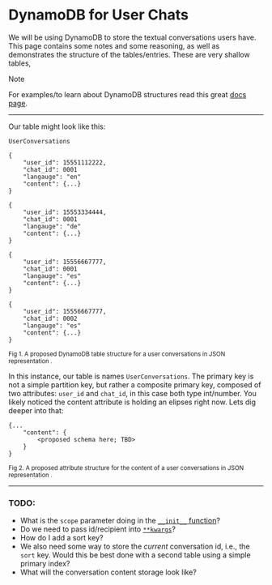 # DynamoDB for User Chats
We will be using DynamoDB to store the textual conversations users have. This page contains some notes and some reasoning,
as well as demonstrates the structure of the tables/entries. These are very shallow tables,

> [!NOTE]
> For examples/to learn about DynamoDB structures read this great [docs page](https://docs.aws.amazon.com/amazondynamodb/latest/developerguide/HowItWorks.CoreComponents.html).

___
Our table might look like this:
```
UserConversations

{
    "user_id": 15551112222,
    "chat_id": 0001
    "langauge": "en"
    "content": {...}
}

{
    "user_id": 15553334444,
    "chat_id": 0001
    "langauge": "de"
    "content": {...}
}

{
    "user_id": 15556667777,
    "chat_id": 0001
    "langauge": "es"
    "content": {...}
}

{
    "user_id": 15556667777,
    "chat_id": 0002
    "langauge": "es"
    "content": {...}
}
```
<sup>Fig 1. A proposed DynamoDB table structure for a user conversations in JSON representation .</sup>

In this instance, our table is names `UserConversations`. 
The primary key is not a simple partition key, but rather a composite primary key, composed of 
two attributes: `user_id` and `chat_id`, in this case both type int/number.
You likely noticed the content attribute is holding an elipses right now. Lets dig deeper into that:
```
{...
    "content": {
        <proposed schema here; TBD>
    }
}
```
<sup>Fig 2. A proposed attribute structure for the content of a user conversations in JSON representation .</sup>
___
### TODO:
- What is the `scope` parameter doing in the [`__init__` function](./dynamo_db.py)? 
- Do we need to pass id/recipient into [`**kwargs`](./dynamo_db.py)? 
- How do I add a sort key?
- We also need some way to store the _current_ conversation id, i.e., the `sort` key. Would this be best done with a second table using a simple primary index?
- What will the conversation content storage look like?